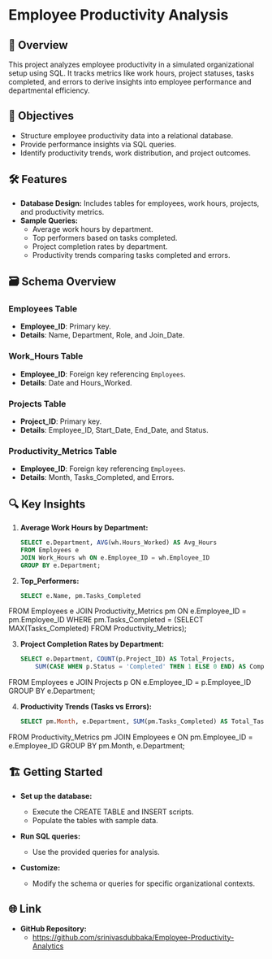 # Employee Productivity Analysis

## 📌 Overview
This project analyzes employee productivity in a simulated organizational setup using SQL. It tracks metrics like work hours, project statuses, tasks completed, and errors to derive insights into employee performance and departmental efficiency.

## 🌟 Objectives
- Structure employee productivity data into a relational database.
- Provide performance insights via SQL queries.
- Identify productivity trends, work distribution, and project outcomes.

## 🛠️ Features
- **Database Design:** Includes tables for employees, work hours, projects, and productivity metrics.
- **Sample Queries:**
  - Average work hours by department.
  - Top performers based on tasks completed.
  - Project completion rates by department.
  - Productivity trends comparing tasks completed and errors.

## 🗃️ Schema Overview
### Employees Table
- **Employee_ID**: Primary key.
- **Details**: Name, Department, Role, and Join_Date.

### Work_Hours Table
- **Employee_ID**: Foreign key referencing `Employees`.
- **Details**: Date and Hours_Worked.

### Projects Table
- **Project_ID**: Primary key.
- **Details**: Employee_ID, Start_Date, End_Date, and Status.

### Productivity_Metrics Table
- **Employee_ID**: Foreign key referencing `Employees`.
- **Details**: Month, Tasks_Completed, and Errors.


## 🔍 Key Insights
1. **Average Work Hours by Department:**
   ```sql
   SELECT e.Department, AVG(wh.Hours_Worked) AS Avg_Hours
   FROM Employees e
   JOIN Work_Hours wh ON e.Employee_ID = wh.Employee_ID
   GROUP BY e.Department;

2. **Top_Performers:**
   ```sql
   SELECT e.Name, pm.Tasks_Completed
  FROM Employees e
  JOIN Productivity_Metrics pm ON e.Employee_ID = pm.Employee_ID
  WHERE pm.Tasks_Completed = (SELECT MAX(Tasks_Completed) FROM Productivity_Metrics);

3. **Project Completion Rates by Department:**
   ```sql
   SELECT e.Department, COUNT(p.Project_ID) AS Total_Projects,
       SUM(CASE WHEN p.Status = 'Completed' THEN 1 ELSE 0 END) AS Completed_Projects
FROM Employees e
JOIN Projects p ON e.Employee_ID = p.Employee_ID
GROUP BY e.Department;

4. **Productivity Trends (Tasks vs Errors):**
   ```sql
   SELECT pm.Month, e.Department, SUM(pm.Tasks_Completed) AS Total_Tasks, SUM(pm.Errors) AS Total_Errors
FROM Productivity_Metrics pm
JOIN Employees e ON pm.Employee_ID = e.Employee_ID
GROUP BY pm.Month, e.Department;

## 🏗️ Getting Started
- **Set up the database:**
  - Execute the CREATE TABLE and INSERT scripts.
  - Populate the tables with sample data.

- **Run SQL queries:**
  - Use the provided queries for analysis.

- **Customize:**
  - Modify the schema or queries for specific organizational contexts.

## 🌐 Link
- **GitHub Repository:**
  - https://github.com/srinivasdubbaka/Employee-Productivity-Analytics
